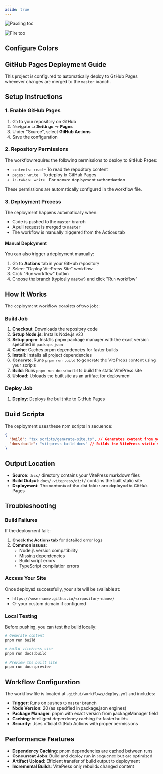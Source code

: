 ```yaml
---
aside: true
---
```


![Passing too](https://img.shields.io/badge/passing-too-blue)

![Fire too](https://img.shields.io/badge/fire-too-green)

<script setup>
import ThemeColorPicker from '@components/ThemeColorPicker.vue'
import CssVarConfigurer from '@components/CssVarConfigurer.vue'
import {data} from '@vp/data-loader/style-vars.data.ts'

const toConfigure = Object.entries(data).filter(([selector, declarations]) => Object.keys(declarations).length > 0)

const handleVarChange = (name, value) => {
 document.documentElement.style.setProperty(name, value);
}
</script>

## Configure Colors

<CssVarConfigurer/>

## GitHub Pages Deployment Guide

This project is configured to automatically deploy to GitHub Pages whenever changes are merged to the `master` branch.

## Setup Instructions

### 1. Enable GitHub Pages

1. Go to your repository on GitHub
2. Navigate to **Settings** → **Pages**
3. Under "Source", select **GitHub Actions**
4. Save the configuration

### 2. Repository Permissions

The workflow requires the following permissions to deploy to GitHub Pages:

- `contents: read` - To read the repository content
- `pages: write` - To deploy to GitHub Pages
- `id-token: write` - For secure deployment authentication

These permissions are automatically configured in the workflow file.

### 3. Deployment Process

The deployment happens automatically when:

- Code is pushed to the `master` branch
- A pull request is merged to `master`
- The workflow is manually triggered from the Actions tab

#### Manual Deployment

You can also trigger a deployment manually:

1. Go to **Actions** tab in your GitHub repository
2. Select "Deploy VitePress Site" workflow
3. Click "Run workflow" button
4. Choose the branch (typically `master`) and click "Run workflow"

## How It Works

The deployment workflow consists of two jobs:

### Build Job

1. **Checkout**: Downloads the repository code
2. **Setup Node.js**: Installs Node.js v20
3. **Setup pnpm**: Installs pnpm package manager with the exact version specified in `package.json`
4. **Cache**: Caches pnpm dependencies for faster builds
5. **Install**: Installs all project dependencies
6. **Generate**: Runs `pnpm run build` to generate the VitePress content using your scripts
7. **Build**: Runs `pnpm run docs:build` to build the static VitePress site
8. **Upload**: Uploads the built site as an artifact for deployment

### Deploy Job

1. **Deploy**: Deploys the built site to GitHub Pages

## Build Scripts

The deployment uses these npm scripts in sequence:

```json
{
  "build": "tsx scripts/generate-site.ts", // Generates content from your data
  "docs:build": "vitepress build docs" // Builds the VitePress static site
}
```

## Output Location

- **Source**: `docs/` directory contains your VitePress markdown files
- **Build Output**: `docs/.vitepress/dist/` contains the built static site
- **Deployment**: The contents of the dist folder are deployed to GitHub Pages

## Troubleshooting

### Build Failures

If the deployment fails:

1. **Check the Actions tab** for detailed error logs
2. **Common issues**:
   - Node.js version compatibility
   - Missing dependencies
   - Build script errors
   - TypeScript compilation errors

### Access Your Site

Once deployed successfully, your site will be available at:

- `https://<username>.github.io/<repository-name>/`
- Or your custom domain if configured

### Local Testing

Before pushing, you can test the build locally:

```bash
# Generate content
pnpm run build

# Build VitePress site
pnpm run docs:build

# Preview the built site
pnpm run docs:preview
```

## Workflow Configuration

The workflow file is located at `.github/workflows/deploy.yml` and includes:

- **Trigger**: Runs on pushes to `master` branch
- **Node Version**: 20 (as specified in package.json engines)
- **Package Manager**: pnpm with exact version from packageManager field
- **Caching**: Intelligent dependency caching for faster builds
- **Security**: Uses official GitHub Actions with proper permissions

## Performance Features

- **Dependency Caching**: pnpm dependencies are cached between runs
- **Concurrent Jobs**: Build and deploy run in sequence but are optimized
- **Artifact Upload**: Efficient transfer of build output to deployment
- **Incremental Builds**: VitePress only rebuilds changed content

